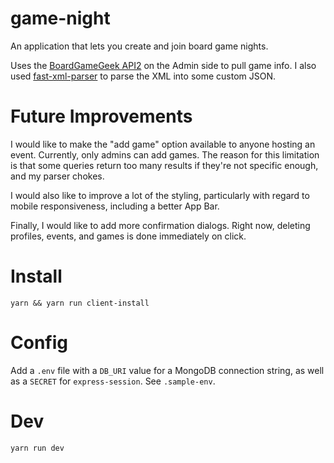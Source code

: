 # game-night

An application that lets you create and join board game nights.

Uses the [BoardGameGeek API2](https://boardgamegeek.com/wiki/page/BGG_XML_API2) on the Admin side to pull game info. I also used [fast-xml-parser](https://www.npmjs.com/package/fast-xml-parser) to parse the XML into some custom JSON.

# Future Improvements

I would like to make the "add game" option available to anyone hosting an event. Currently, only admins can add games. The reason for this limitation is that some queries return too many results if they're not specific enough, and my parser chokes.

I would also like to improve a lot of the styling, particularly with regard to mobile responsiveness, including a better App Bar.

Finally, I would like to add more confirmation dialogs. Right now, deleting profiles, events, and games is done immediately on click.

# Install

`yarn && yarn run client-install`

# Config

Add a `.env` file with a `DB_URI` value for a MongoDB connection string, as well as a `SECRET` for `express-session`. See `.sample-env`.

# Dev

`yarn run dev`
